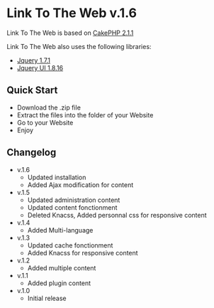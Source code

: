 
Link To The Web v.1.6
===============

Link To The Web is based on [CakePHP 2.1.1](http://www.cakephp.org)

Link To The Web also uses the following libraries:

* [Jquery 1.7.1](https://ajax.googleapis.com/ajax/libs/jquery/1.7.1/jquery.min.js)
* [Jquery UI 1.8.16](https://ajax.googleapis.com/ajax/libs/jqueryui/1.8.16/jquery-ui.min.js)

Quick Start
-----------

* Download the .zip file
* Extract the files into the folder of your Website
* Go to your Website
* Enjoy


Changelog
---------

* v.1.6 
	* Updated installation
	* Added Ajax modification for content
* v.1.5 
	* Updated administration content
	* Updated content fonctionment
	* Deleted Knacss, Added personnal css for responsive content
* v.1.4
	* Added Multi-language
* v.1.3 
	* Updated cache fonctionment
	* Added Knacss for responsive content
* v.1.2 
	* Added multiple content
* v.1.1
	* Added plugin content
* v.1.0
	* Initial release

